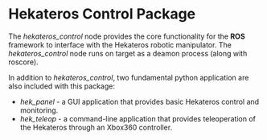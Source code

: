 Hekateros Control Package
=============

The *hekateros_control* node provides the core functionality for the **ROS**
framework to interface with the Hekateros robotic manipulator. The
*hekateros_control* node runs on target as a deamon process
(along with roscore).

In addition to *hekateros_control*, two fundamental python application are also
included with this package:
* *hek_panel* - a GUI application that provides basic Hekateros control and
monitoring.
* *hek_teleop* - a command-line application that provides teleoperation of the
Hekateros through an Xbox360 controller.
